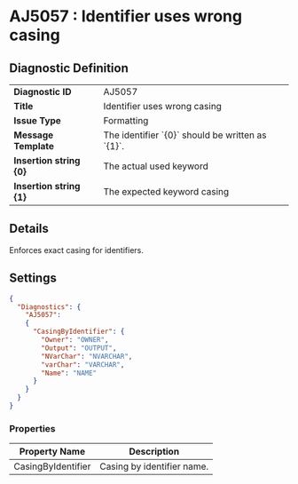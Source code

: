 # AJ5057 : Identifier uses wrong casing

## Diagnostic Definition

<table>
  <tr>
    <td class="header"><b>Diagnostic ID</b></td>
    <td>AJ5057</td>
  </tr>
  <tr>
    <td class="header"><b>Title</b></td>
    <td>Identifier uses wrong casing</td>
  </tr>
  <tr>
    <td class="header"><b>Issue Type</b></td>
    <td>Formatting</td>
  </tr>
  <tr>
    <td class="header"><b>Message Template</b></td>
    <td>The identifier `{0}` should be written as `{1}`.</td>
  </tr>
    <tr>
    <td class="header"><b>Insertion string {0}</b></td>
    <td>The actual used keyword</td>
  </tr>
  <tr>
    <td class="header"><b>Insertion string {1}</b></td>
    <td>The expected keyword casing</td>
  </tr>

</table>

## Details

Enforces exact casing for identifiers.


## Settings

```json
{
  "Diagnostics": {
    "AJ5057":
    {
      "CasingByIdentifier": {
        "Owner": "OWNER",
        "Output": "OUTPUT",
        "NVarChar": "NVARCHAR",
        "varChar": "VARCHAR",
        "Name": "NAME"
      }
    }
  }
}
```


### Properties

| Property Name      | Description                |
|--------------------|----------------------------|
| CasingByIdentifier | Casing by identifier name. |




